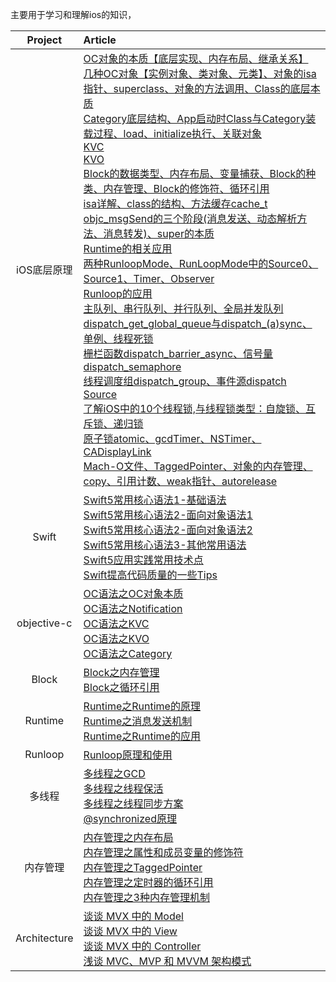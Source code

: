 主要用于学习和理解ios的知识，

| Project | Article |
|:-------:|:------|
| iOS底层原理 | [OC对象的本质【底层实现、内存布局、继承关系】](iOS底层原理/OC对象的本质【底层实现、内存布局、继承关系】.md) <br> [几种OC对象【实例对象、类对象、元类】、对象的isa指针、superclass、对象的方法调用、Class的底层本质](iOS底层原理/几种OC对象【实例对象、类对象、元类】、对象的isa指针、superclass、对象的方法调用、Class的底层本质.md) <br> [Category底层结构、App启动时Class与Category装载过程、load、initialize执行、关联对象](iOS底层原理/Category底层结构、App启动时Class与Category装载过程、load、initialize执行、关联对象.md) <br> [KVC](iOS底层原理/KVC.md) <br> [KVO](iOS底层原理/KVO.md) <br> [Block的数据类型、内存布局、变量捕获、Block的种类、内存管理、Block的修饰符、循环引用](iOS底层原理/Block的数据类型、内存布局、变量捕获、Block的种类、内存管理、Block的修饰符、循环引用.md) <br> [isa详解、class的结构、方法缓存cache_t](isa详解、class的结构、方法缓存cache_t.md) <br> [objc_msgSend的三个阶段(消息发送、动态解析方法、消息转发)、super的本质](iOS底层原理/objc_msgSend的三个阶段(消息发送、动态解析方法、消息转发)、super的本质.md) <br> [Runtime的相关应用](iOS底层原理/Runtime的相关应用.md) <br> [两种RunloopMode、RunLoopMode中的Source0、Source1、Timer、Observer](iOS底层原理/两种RunloopMode、RunLoopMode中的Source0、Source1、Timer、Observer.md) <br> [Runloop的应用](iOS底层原理/Runloop的应用.md) <br> [主队列、串行队列、并行队列、全局并发队列](iOS底层原理/主队列、串行队列、并行队列、全局并发队列.md) <br> [dispatch_get_global_queue与dispatch_(a)sync、单例、线程死锁](iOS底层原理/dispatch_get_global_queue与dispatch_async、单例、线程死锁.md) <br> [栅栏函数dispatch_barrier_async、信号量dispatch_semaphore](iOS底层原理/栅栏函数dispatch_barrier_async、信号量dispatch_semaphore.md) <br> [线程调度组dispatch_group、事件源dispatch Source](iOS底层原理/线程调度组dispatch_group、事件源dispatchSource.md) <br> [了解iOS中的10个线程锁,与线程锁类型：自旋锁、互斥锁、递归锁](iOS底层原理/了解iOS中的10个线程锁,与线程锁类型：自旋锁、互斥锁、递归锁.md) <br> [原子锁atomic、gcdTimer、NSTimer、CADisplayLink](iOS底层原理/原子锁atomic、gcdTimer、NSTimer、CADisplayLink.md) <br> [Mach-O文件、TaggedPointer、对象的内存管理、copy、引用计数、weak指针、autorelease](iOS底层原理/Mach-O文件、TaggedPointer、对象的内存管理、copy、引用计数、weak指针、autorelease.md) |
| Swift | [Swift5常用核心语法1-基础语法](swift/Swift5常用核心语法1-基础语法.md) <br> [Swift5常用核心语法2-面向对象语法1](swift/Swift5常用核心语法2-面向对象语法1.md) <br> [Swift5常用核心语法2-面向对象语法2](swift/Swift5常用核心语法2-面向对象语法2.md) <br> [Swift5常用核心语法3-其他常用语法](swift/Swift5常用核心语法3-其他常用语法.md) <br> [Swift5应用实践常用技术点](swift/Swift5应用实践常用技术点.md) <br> [Swift提高代码质量的一些Tips](swift/Swift提高代码质量的一些Tips.md) |
| objective-c | [OC语法之OC对象本质](objective-c/OC对象本质.md) <br> [OC语法之Notification](objective-c/Notification.md) <br> [OC语法之KVC](objective-c/KVC.md) <br> [OC语法之KVO](objective-c/KVO.md) <br> [OC语法之Category](objective-c/Category.md) |
| Block | [Block之内存管理](block/block的内存管理.md) <br> [Block之循环引用](block/block的循环引用.md) |
| Runtime | [Runtime之Runtime的原理](runtime/Runtime之Runtime的原理.md) <br> [Runtime之消息发送机制](runtime/Runtime之消息发送机制.md) <br> [Runtime之Runtime的应用](runtime/Runtime之Runtime的应用.md) |
| Runloop | [Runloop原理和使用](runloop/Runloop.md) |
| 多线程 | [多线程之GCD](multi-threading/多线程之GCD.md) <br> [多线程之线程保活](multi-threading/多线程之线程保活.md) <br> [多线程之线程同步方案](multi-threading/多线程之线程同步方案.md) <br> [@synchronized原理](multi-threading/synchronized.md) |
| 内存管理 | [内存管理之内存布局](memory-management/内存布局.md) <br> [内存管理之属性和成员变量的修饰符](memory-management/属性和成员变量的修饰符.md) <br> [内存管理之TaggedPointer](memory-management/TaggedPointer.md) <br> [内存管理之定时器的循环引用](memory-management/定时器的循环引用.md) <br> [内存管理之3种内存管理机制](memory-management/3种内存管理机制.md) |
| Architecture | [谈谈 MVX 中的 Model](architecture/mvx-model.md) <br> [谈谈 MVX 中的 View](architecture/mvx-view.md) <br> [谈谈 MVX 中的 Controller](architecture/mvx-controller.md) <br> [浅谈 MVC、MVP 和 MVVM 架构模式](architecture/mvx.md) |